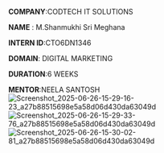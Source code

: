 **COMPANY**:CODTECH IT SOLUTIONS

**NAME** : M.Shanmukhi Sri Meghana

**INTERN ID**:CTO6DN1346

**DOMAIN**: DIGITAL MARKETING

**DURATION**:6 WEEKS

**MENTOR**:NEELA SANTOSH
![Screenshot_2025-06-26-15-29-16-23_a27b88515698e5a58d06d430da63049d](https://github.com/user-attachments/assets/162b67be-8c3e-4fb5-b9ef-2adaeadc14e0)
![Screenshot_2025-06-26-15-29-33-76_a27b88515698e5a58d06d430da63049d](https://github.com/user-attachments/assets/571c2f41-edc1-4cb8-b156-9103c6dedbd9)
![Screenshot_2025-06-26-15-30-02-81_a27b88515698e5a58d06d430da63049d](https://github.com/user-attachments/assets/d926c4aa-47f8-4c9a-98a3-2ed4d6a34f04)
